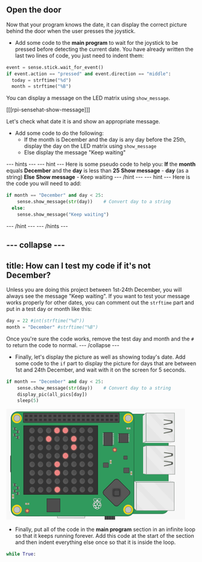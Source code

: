 ## Open the door

Now that your program knows the date, it can display the correct picture behind the door when the user presses the joystick.

+ Add some code to the **main program** to wait for the joystick to be pressed before detecting the current date. You have already written the last two lines of code, you just need to indent them:

```python
event = sense.stick.wait_for_event()
if event.action == "pressed" and event.direction == "middle":
  today = strftime("%d")
  month = strftime("%B")
```

You can display a message on the LED matrix using `show_message`.

[[[rpi-sensehat-show-message]]]

Let's check what date it is and show an appropriate message.

+ Add some code to do the following:
    - If the month is December and the day is any day before the 25th, display the day on the LED matrix using `show_message`
    - Else display the message "Keep waiting"

--- hints ---
--- hint ---
Here is some pseudo code to help you:
**If** the **month** equals **December** and the **day** is less than **25**
**Show message** - **day** (as a string)
**Else**
**Show message** - Keep waiting
--- /hint ---
--- hint ---
Here is the code you will need to add:

```python
if month == "December" and day < 25:
    sense.show_message(str(day))    # Convert day to a string
  else:
    sense.show_message("Keep waiting")
```
--- /hint ---
--- /hints ---

--- collapse ---
---
title: How can I test my code if it's not December?
---
Unless you are doing this project between 1st-24th December, you will always see the message "Keep waiting". If you want to test your message works properly for other dates, you can comment out the `strftime` part and put in a test day or month like this:

```python
day = 22 #int(strftime("%d"))
month = "December" #strftime("%B")
```

Once you're sure the code works, remove the test day and month and the `#` to return the code to normal.
--- /collapse ---

+ Finally, let's display the picture as well as showing today's date. Add some code to the `if` part to display the picture for days that are between 1st and 24th December, and wait with it on the screen for 5 seconds.

```python
if month == "December" and day < 25:
    sense.show_message(str(day))    # Convert day to a string
    display_pic(all_pics[day])
    sleep(5)
```

![Display image](images/display-image.gif)

+ Finally, put all of the code in the **main program** section in an infinite loop so that it keeps running forever. Add this code at the start of the section and then indent everything else once so that it is inside the loop.

```python
while True:
```
